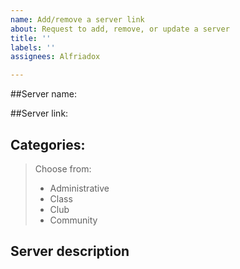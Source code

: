 ```yaml
---
name: Add/remove a server link
about: Request to add, remove, or update a server
title: ''
labels: ''
assignees: Alfriadox

---
```


##Server name:

##Server link:

## Categories:
> Choose from:
> - Administrative
> - Class
> - Club
> - Community

## Server description
